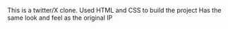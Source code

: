 This is a twitter/X clone.
Used HTML and CSS to build the project
Has the same look and feel as the original IP

